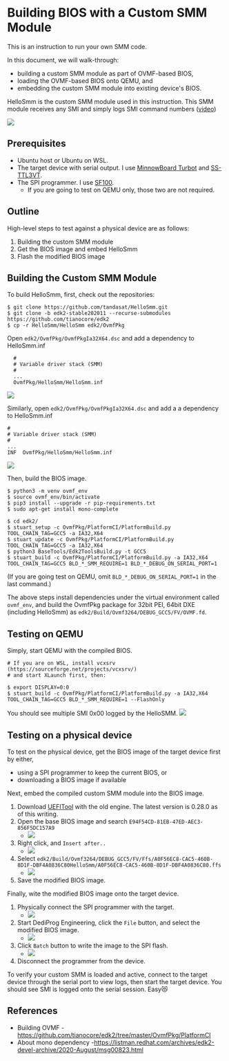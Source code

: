 Building BIOS with a Custom SMM Module
=======================================

This is an instruction to run your own SMM code.

In this document, we will walk-through:
- building a custom SMM module as part of OVMF-based BIOS,
- loading the OVMF-based BIOS onto QEMU, and
- embedding the custom SMM module into existing device's BIOS.

HelloSmm is the custom SMM module used in this instruction. This SMM module receives any SMI and simply logs SMI command numbers ([video](https://youtu.be/FUtL6qV23T8))

![](Resources/13.jpg)


Prerequisites
--------------

- Ubuntu host or Ubuntu on WSL.
- The target device with serial output. I use [MinnowBoard Turbot](https://store.netgate.com/Turbot4.aspx) and [SS-TTL3VT](https://www.amazon.ca/USB-to-3-3v-TTL-Header/dp/B004LBXO2A).
- The SPI programmer. I use [SF100](https://www.dediprog.com/product/SF100).
    - If you are going to test on QEMU only, those two are not required.


Outline
--------

High-level steps to test against a physical device are as follows:
1. Building the custom SMM module
2. Get the BIOS image and embed HelloSmm
3. Flash the modified BIOS image


Building the Custom SMM Module
-------------------------------

To build HelloSmm, first, check out the repositories:
```
$ git clone https://github.com/tandasat/HelloSmm.git
$ git clone -b edk2-stable202011 --recurse-submodules https://github.com/tianocore/edk2
$ cp -r HelloSmm/HelloSmm edk2/OvmfPkg
```

Open `edk2/OvmfPkg/OvmfPkgIa32X64.dsc` and add a dependency to HelloSmm.inf
```
  #
  # Variable driver stack (SMM)
  #
  ...
  OvmfPkg/HelloSmm/HelloSmm.inf
```
![](Resources/dsc.png)

Similarly, open `edk2/OvmfPkg/OvmfPkgIa32X64.dsc` and add a a dependency to HelloSmm.inf
```
#
# Variable driver stack (SMM)
#
...
INF  OvmfPkg/HelloSmm/HelloSmm.inf
```
![](Resources/fdf.png)

Then, build the BIOS image.
```
$ python3 -m venv ovmf_env
$ source ovmf_env/bin/activate
$ pip3 install --upgrade -r pip-requirements.txt
$ sudo apt-get install mono-complete

$ cd edk2/
$ stuart_setup -c OvmfPkg/PlatformCI/PlatformBuild.py TOOL_CHAIN_TAG=GCC5 -a IA32,X64
$ stuart_update -c OvmfPkg/PlatformCI/PlatformBuild.py TOOL_CHAIN_TAG=GCC5 -a IA32,X64
$ python3 BaseTools/Edk2ToolsBuild.py -t GCC5
$ stuart_build -c OvmfPkg/PlatformCI/PlatformBuild.py -a IA32,X64 TOOL_CHAIN_TAG=GCC5 BLD_*_SMM_REQUIRE=1 BLD_*_DEBUG_ON_SERIAL_PORT=1
```
(If you are going test on QEMU, omit `BLD_*_DEBUG_ON_SERIAL_PORT=1` in the last command.)

The above steps install dependencies under the virtual environment called `ovmf_env`, and build the OvmfPkg package for 32bit PEI, 64bit DXE (including HelloSmm) as `edk2/Build/Ovmf3264/DEBUG_GCC5/FV/OVMF.fd`.


Testing on QEMU
----------------

Simply, start QEMU with the compiled BIOS.
```
# If you are on WSL, install vcxsrv (https://sourceforge.net/projects/vcxsrv/)
# and start XLaunch first, then:

$ export DISPLAY=0:0
$ stuart_build -c OvmfPkg/PlatformCI/PlatformBuild.py -a IA32,X64 TOOL_CHAIN_TAG=GCC5 BLD_*_SMM_REQUIRE=1 --FlashOnly
```

You should see multiple SMI 0x00 logged by the HelloSMM.
![](Resources/00.png)


Testing on a physical device
-----------------------------

To test on the physical device, get the BIOS image of the target device first by either,
- using a SPI programmer to keep the current BIOS, or
- downloading a BIOS image if available

Next, embed the compiled custom SMM module into the BIOS image.

1. Download [UEFITool](https://github.com/LongSoft/UEFITool/releases) with the old engine. The latest version is 0.28.0 as of this writing.
2. Open the base BIOS image and search `E94F54CD-81EB-47ED-AEC3-856F5DC157A9`
    - ![](Resources/01.png)
3. Right click, and `Insert after..`
    - ![](Resources/02.png)
4. Select `edk2/Build/Ovmf3264/DEBUG_GCC5/FV/Ffs/A0F56EC8-CAC5-460B-8D1F-DBF4A0836C80HelloSmm/A0F56EC8-CAC5-460B-8D1F-DBF4A0836C80.ffs`
    - ![](Resources/03.png)
5. Save the modified BIOS image.

Finally, wite the modified BIOS image onto the target device.

1. Physically connect the SPI programmer with the target.
    - ![](Resources/10.jpg)
2. Start DediProg Engineering, click the `File` button, and select the modified BIOS image.
    - ![](Resources/11.png)
3. Click `Batch` button to write the image to the SPI flash.
    - ![](Resources/12.png)
4. Disconnect the programmer from the device.

To verify your custom SMM is loaded and active, connect to the target device through the serial port to view logs, then start the target device. You should see SMI is logged onto the serial session. Easy😻


References
-----------

- Building OVMF - https://github.com/tianocore/edk2/tree/master/OvmfPkg/PlatformCI
- About mono dependency -https://listman.redhat.com/archives/edk2-devel-archive/2020-August/msg00823.html
